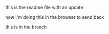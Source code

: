 this is the readme file with an update

now i'm doing this in the browser to send back

this is in the branch